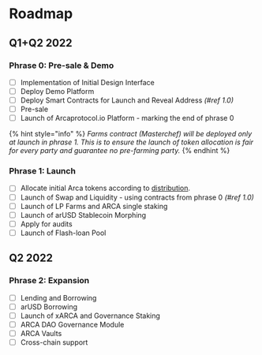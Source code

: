 # Roadmap

## Q1+Q2 2022

### Phrase 0: Pre-sale & Demo

* [ ] Implementation of Initial Design Interface
* [ ] Deploy Demo Platform
* [ ] Deploy Smart Contracts for Launch and Reveal Address _(#ref 1.0)_
* [ ] Pre-sale
* [ ] Launch of Arcaprotocol.io Platform - marking the end of phrase 0

{% hint style="info" %}
_Farms contract (Masterchef) will be deployed only at launch in phrase 1. This is to ensure the launch of token allocation is fair for every party and guarantee no pre-farming party._
{% endhint %}

### Phrase 1: Launch

* [ ] Allocate initial Arca tokens according to [distribution](governance/arca-token.md).
* [ ] Launch of Swap and Liquidity - using contracts from phrase 0 _(#ref 1.0)_
* [ ] Launch of LP Farms and ARCA single staking
* [ ] Launch of arUSD Stablecoin Morphing
* [ ] Apply for audits
* [ ] Launch of Flash-loan Pool

## Q2 2022

### Phrase 2: Expansion

* [ ] Lending and Borrowing
* [ ] arUSD Borrowing
* [ ] Launch of xARCA and Governance Staking
* [ ] ARCA DAO Governance Module
* [ ] ARCA Vaults
* [ ] Cross-chain support

## &#x20;

